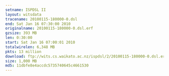 ```yaml
---
setname: ISPDSL II
layout: witsdata
tracename: 20100115-180000-0.dsl
end: Sat Jan 16 07:30:00 2010
originalname: 20100115-180000-0.dsl.erf
gzsize: 393 MB
len: 0:30:00
start: Sat Jan 16 07:00:01 2010
totalwirelen: 6,348 MB
pkts: 13 million
download: ftp://wits.cs.waikato.ac.nz/ispdsl/2/20100115-180000-0.dsl.erf.gz
size: 1,000 MB
md5: 11dbfe8e4accdc5735740645c4661530
---
```


